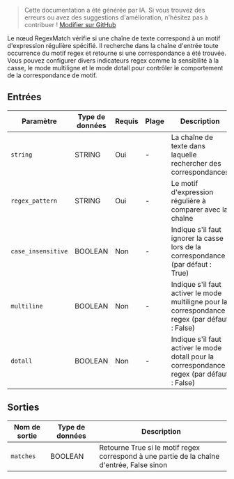 > Cette documentation a été générée par IA. Si vous trouvez des erreurs ou avez des suggestions d'amélioration, n'hésitez pas à contribuer ! [Modifier sur GitHub](https://github.com/Comfy-Org/embedded-docs/blob/main/comfyui_embedded_docs/docs/RegexMatch/fr.md)

Le nœud RegexMatch vérifie si une chaîne de texte correspond à un motif d'expression régulière spécifié. Il recherche dans la chaîne d'entrée toute occurrence du motif regex et retourne si une correspondance a été trouvée. Vous pouvez configurer divers indicateurs regex comme la sensibilité à la casse, le mode multiligne et le mode dotall pour contrôler le comportement de la correspondance de motif.

## Entrées

| Paramètre | Type de données | Requis | Plage | Description |
|-----------|-----------|----------|-------|-------------|
| `string` | STRING | Oui | - | La chaîne de texte dans laquelle rechercher des correspondances |
| `regex_pattern` | STRING | Oui | - | Le motif d'expression régulière à comparer avec la chaîne |
| `case_insensitive` | BOOLEAN | Non | - | Indique s'il faut ignorer la casse lors de la correspondance (par défaut : True) |
| `multiline` | BOOLEAN | Non | - | Indique s'il faut activer le mode multiligne pour la correspondance regex (par défaut : False) |
| `dotall` | BOOLEAN | Non | - | Indique s'il faut activer le mode dotall pour la correspondance regex (par défaut : False) |

## Sorties

| Nom de sortie | Type de données | Description |
|-------------|-----------|-------------|
| `matches` | BOOLEAN | Retourne True si le motif regex correspond à une partie de la chaîne d'entrée, False sinon |
